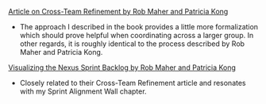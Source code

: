 [Article on Cross-Team Refinement by Rob Maher and Patricia Kong](https://www.scrum.org/resources/cross-team-refinement-nexus)

+ The approach I described in the book provides a little more formalization which should prove helpful when coordinating across a larger group. In other regards, it is roughly identical to the process described by Rob Maher and Patricia Kong.

[Visualizing the Nexus Sprint Backlog by Rob Maher and Patricia Kong](https://www.scrum.org/resources/visualizing-nexus-sprint-backlog)

+ Closely related to their Cross-Team Refinement article and resonates with my Sprint Alignment Wall chapter. 

